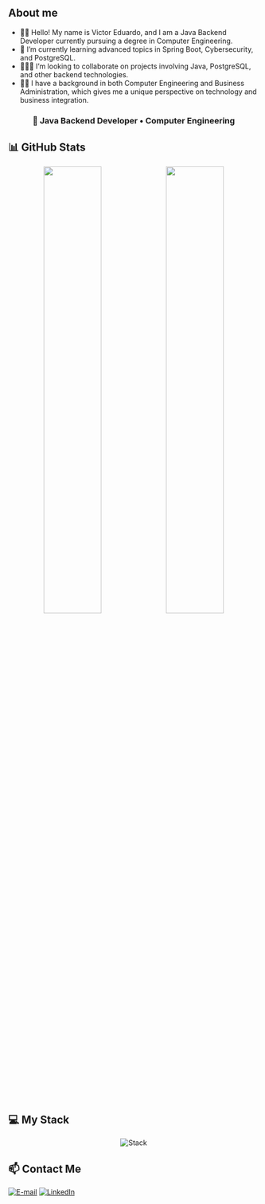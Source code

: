 ## About me

- 🖐🏻 Hello! My name is Victor Eduardo, and I am a Java Backend Developer currently pursuing a degree in Computer Engineering.  
- 🧠 I’m currently learning advanced topics in Spring Boot, Cybersecurity, and PostgreSQL.  
- 👨🏻‍💻 I’m looking to collaborate on projects involving Java, PostgreSQL, and other backend technologies.  
- 👦🏻 I have a background in both Computer Engineering and Business Administration, which gives me a unique perspective on technology and business integration.

<div align="center">
  
### 🎯 Java Backend Developer • Computer Engineering

</div>

## 📊 GitHub Stats

<p align="center">
  <img width="48%" src="https://github-readme-stats.vercel.app/api?username=VictorEdu-Dev&show_icons=true&count_private=true&title_color=80F7D4&icon_color=9d00ff&text_color=c9d1d9&bg_color=0d1117&border_color=fff0&cache_seconds=5&hide=R,Jupyter%20Notebook,OR" />
  <img width="48%" src="https://github-readme-stats.vercel.app/api/top-langs/?username=VictorEdu-Dev&layout=compact&title_color=80F7D4&text_color=fff&bg_color=0d1117&border_color=fff0&cache_seconds=1&hide=R,Jupyter%20Notebook,OR" />
</p>

## 💻 My Stack
<div align="center">
  
![Stack](https://skillicons.dev/icons?i=idea,clion,docker,gcp,java,spring,c,html,css,git,github,postgres&theme=dark)

</div>

## 📫 Contact Me

[![E-mail](https://img.shields.io/badge/-email-020114?style=for-the-badge&logo=microsoft-outlook&logoColor=6ED2B6)](mailto:victoreduardodev@gmail.com)
[![LinkedIn](https://img.shields.io/badge/-LinkedIn-020114?style=for-the-badge&logo=linkedin&logoColor=6ED2B6)](https://www.linkedin.com/in/victor-eduardo-44687b202/)
